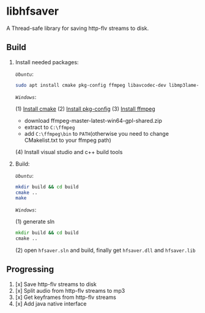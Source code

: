 # libhfsaver

A Thread-safe library for saving http-flv streams to disk.

## Build

1. Install needed packages:

   _`Ubuntu`_:

   ```bash
   sudo apt install cmake pkg-config ffmpeg libavcodec-dev libmp3lame-dev libavformat-dev libavfilter-dev libavdevice-dev
   ```

   _`Windows`_:
   
   (1) [Install cmake](https://cmake.org/download/)
   (2) [Install pkg-config](https://blog.csdn.net/LuckyHanMo/article/details/125471360)
   (3) [Install ffmpeg
   ](https://github.com/BtbN/FFmpeg-Builds/releases)

   - download ffmpeg-master-latest-win64-gpl-shared.zip
   - extract to `C:\ffmpeg`
   - add `C:\ffmpeg\bin` to `PATH`(otherwise you need to change CMakelist.txt to your ffmpeg path)

   (4) Install visual studio and c++ build tools

2. Build:

   _`Ubuntu`_:

   ```bash
   mkdir build && cd build
   cmake ..
   make
   ```

   _`Windows`_:

   (1) generate sln

   ```cmd
   mkdir build && cd build
   cmake ..
   ```

   (2) open `hfsaver.sln` and build, finally get `hfsaver.dll` and `hfsaver.lib`

## Progressing

1. [x] Save http-flv streams to disk
2. [x] Split audio from http-flv streams to mp3
3. [x] Get keyframes from http-flv streams
4. [x] Add java native interface
